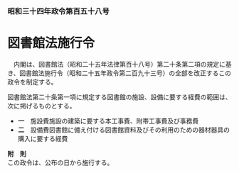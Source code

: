 ### 昭和三十四年政令第百五十八号  
# 図書館法施行令  
　内閣は、図書館法（昭和二十五年法律第百十八号）第二十条第二項の規定に基き、図書館法施行令（昭和二十五年政令第二百九十三号）の全部を改正するこの政令を制定する。  
  
図書館法第二十条第一項に規定する図書館の施設、設備に要する経費の範囲は、次に掲げるものとする。  
* **一**　施設費施設の建築に要する本工事費、附帯工事費及び事務費  
* **二**　設備費図書館に備え付ける図書館資料及びその利用のための器材器具の購入に要する経費  
  
**附　則**  
この政令は、公布の日から施行する。  
  
